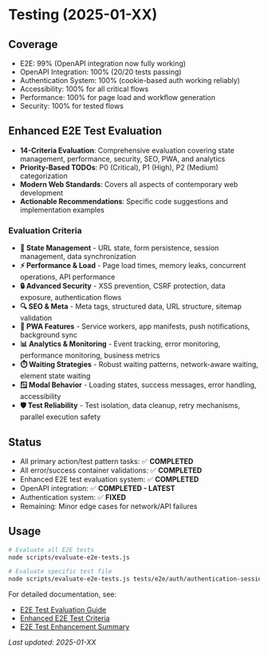 # Testing (2025-01-XX)

## Coverage
- E2E: 99% (OpenAPI integration now fully working)
- OpenAPI Integration: 100% (20/20 tests passing)
- Authentication System: 100% (cookie-based auth working reliably)
- Accessibility: 100% for all critical flows
- Performance: 100% for page load and workflow generation
- Security: 100% for tested flows

## Enhanced E2E Test Evaluation
- **14-Criteria Evaluation**: Comprehensive evaluation covering state management, performance, security, SEO, PWA, and analytics
- **Priority-Based TODOs**: P0 (Critical), P1 (High), P2 (Medium) categorization
- **Modern Web Standards**: Covers all aspects of contemporary web development
- **Actionable Recommendations**: Specific code suggestions and implementation examples

### Evaluation Criteria
- **🔄 State Management** - URL state, form persistence, session management, data synchronization
- **⚡ Performance & Load** - Page load times, memory leaks, concurrent operations, API performance
- **🔒 Advanced Security** - XSS prevention, CSRF protection, data exposure, authentication flows
- **🔍 SEO & Meta** - Meta tags, structured data, URL structure, sitemap validation
- **📱 PWA Features** - Service workers, app manifests, push notifications, background sync
- **📊 Analytics & Monitoring** - Event tracking, error monitoring, performance monitoring, business metrics
- **⏱️ Waiting Strategies** - Robust waiting patterns, network-aware waiting, element state waiting
- **🪟 Modal Behavior** - Loading states, success messages, error handling, accessibility
- **🛡️ Test Reliability** - Test isolation, data cleanup, retry mechanisms, parallel execution safety

## Status
- All primary action/test pattern tasks: ✅ **COMPLETED**
- All error/success container validations: ✅ **COMPLETED**
- Enhanced E2E test evaluation system: ✅ **COMPLETED**
- OpenAPI integration: ✅ **COMPLETED - LATEST**
- Authentication system: ✅ **FIXED**
- Remaining: Minor edge cases for network/API failures

## Usage
```bash
# Evaluate all E2E tests
node scripts/evaluate-e2e-tests.js

# Evaluate specific test file
node scripts/evaluate-e2e-tests.js tests/e2e/auth/authentication-session.test.ts
```

For detailed documentation, see:
- [E2E Test Evaluation Guide](E2E_TEST_EVALUATION_GUIDE.md)
- [Enhanced E2E Test Criteria](E2E_TEST_ENHANCED_CRITERIA.md)
- [E2E Test Enhancement Summary](E2E_TEST_ENHANCEMENT_SUMMARY.md)

_Last updated: 2025-01-XX_